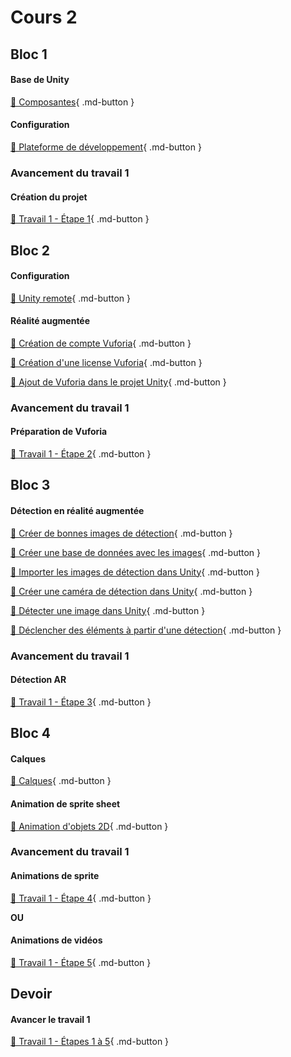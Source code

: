 # Cours 2

## Bloc 1
#### Base de Unity
[📝 Composantes](./unity/composantes.md){ .md-button }           

#### Configuration
[📝 Plateforme de développement](./installation/configuration.md){ .md-button }     

### Avancement du travail 1
#### Création du projet
[💼 Travail 1 - Étape 1](https://tim-montmorency.com/compendium/582-401-realite-mixte/consignes/travail1-creation-projet.html){ .md-button }     

## Bloc 2
#### Configuration
[📝 Unity remote](./installation/unity-remote.md){ .md-button }   
       
#### Réalité augmentée
[📝 Création de compte Vuforia](./realite-augmentee/compte_vuforia.md){ .md-button }       

[📝 Création d'une license Vuforia](./realite-augmentee/license_vuforia.md){ .md-button }      

[📝 Ajout de Vuforia dans le projet Unity](./realite-augmentee/vuforia_unity.md){ .md-button }   

### Avancement du travail 1
#### Préparation de Vuforia
[💼 Travail 1 - Étape 2](https://tim-montmorency.com/compendium/582-401-realite-mixte/consignes/travail1-preparation-vuforia){ .md-button }     

## Bloc 3
#### Détection en réalité augmentée
[📝 Créer de bonnes images de détection](./realite-augmentee/detection.md){ .md-button }      

[📝 Créer une base de données avec les images](./realite-augmentee/base_donnees.md){ .md-button }      

[📝 Importer les images de détection dans Unity](./realite-augmentee/importer_detection.md){ .md-button }      

[📝 Créer une caméra de détection dans Unity](./realite-augmentee/camera_detection.md){ .md-button }   

[📝 Détecter une image dans Unity](./realite-augmentee/detecter_image.md){ .md-button }     

[📝 Déclencher des éléments à partir d'une détection](./realite-augmentee/declencher_detection.md){ .md-button }   

### Avancement du travail 1
#### Détection AR
[💼 Travail 1 - Étape 3](https://tim-montmorency.com/compendium/582-401-realite-mixte/consignes/travail1-detection-ar){ .md-button }     


## Bloc 4  
#### Calques
[📝 Calques](./unity/sorting_layers.md){ .md-button }       

#### Animation de sprite sheet
[📝 Animation d'objets 2D](./unity/animation.md){ .md-button }   

### Avancement du travail 1       
#### Animations de sprite
[💼 Travail 1  - Étape 4](https://tim-montmorency.com/compendium/582-401-realite-mixte/consignes/travail1-animation-sprite){ .md-button }       

**OU**     

#### Animations de vidéos
[💼 Travail 1  - Étape 5](https://tim-montmorency.com/compendium/582-401-realite-mixte/consignes/travail1-animation-video){ .md-button }     

## Devoir 
#### Avancer le travail 1
[💼 Travail 1 - Étapes 1 à 5](https://tim-montmorency.com/compendium/582-401-realite-mixte/consignes/travail1){ .md-button }    
